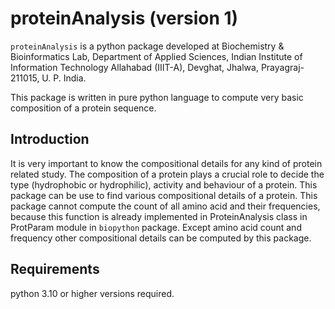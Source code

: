 # proteinAnalysis (version 1)
`proteinAnalysis` is a python package developed at Biochemistry & Bioinformatics Lab, Department of Applied Sciences, Indian Institute of Information Technology Allahabad (IIIT-A), Devghat, Jhalwa, Prayagraj-211015, U. P. India.

This package is written in pure python language to compute very basic composition of a protein sequence.

## Introduction
It is very important to know the compositional details for any kind of protein related study. The composition of a protein plays a crucial role to decide the type (hydrophobic or hydrophilic), activity and behaviour of a protein. This package can be use to find various compositional details of a protein. This package cannot compute the count of all amino acid and their frequencies, because this function is already implemented in ProteinAnalysis class in ProtParam module in `biopython` package. Except amino acid count and frequency other compositional details can be computed by this package.

## Requirements
python 3.10 or higher versions required.
